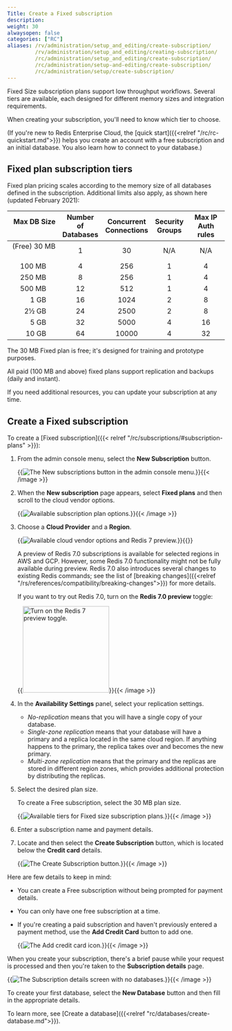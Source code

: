 ```yaml
---
Title: Create a Fixed subscription
description:
weight: 30
alwaysopen: false
categories: ["RC"]
aliases: /rv/administration/setup_and_editing/create-subscription/
         /rv/administration/setup_and_editing/creating-subscription/
         /rc/administration/setup_and_editing/create-subscription/
         /rc/administration/setup-and-editing/create-subscription/
         /rc/administration/setup/create-subscription/
---
```

Fixed Size subscription plans support low throughput workflows.  Several tiers are available, each designed for different memory sizes and integration requirements.

When creating your subscription, you'll need to know which tier to choose.

(If you're new to Redis Enterprise Cloud, the [quick start]({{<relref "/rc/rc-quickstart.md">}}) helps you create an account with a free subscription and an initial database.  You also learn how to connect to your database.)


## Fixed plan subscription tiers

Fixed plan pricing scales according to the memory size of all databases defined in the subscription.  Additional limits also apply, as shown here (updated February 2021):

| Max DB Size &nbsp; | Number of<br/>Databases | Concurrent<br/>Connections | Security<br/> Groups | Max IP<br/> Auth rules |
|------------:|:---------:|:-----------:|:---------------:|:-------------:|
| (Free) 30 MB &nbsp;&nbsp;&nbsp;&nbsp; | 1 | 30 | N/A | N/A |
| 100 MB &nbsp;&nbsp;&nbsp;&nbsp; | 4 | 256 | 1 | 4 |
| 250 MB &nbsp;&nbsp;&nbsp;&nbsp; | 8 | 256 | 1 | 4 |
| 500 MB &nbsp;&nbsp;&nbsp;&nbsp; | 12 | 512 | 1 | 4 |
| 1 GB &nbsp;&nbsp;&nbsp;&nbsp; | 16 | 1024 | 2 | 8 |
| 2&half; GB &nbsp;&nbsp;&nbsp;&nbsp; | 24 | 2500 | 2 | 8 |
| 5 GB &nbsp;&nbsp;&nbsp;&nbsp; | 32 | 5000 | 4 | 16 |
| 10 GB &nbsp;&nbsp;&nbsp;&nbsp; | 64 | 10000 | 4 | 32 |

The 30 MB Fixed plan is free; it's designed for training and prototype purposes.

All paid (100 MB and above) fixed plans support replication and backups (daily and instant).

If you need additional resources, you can update your subscription at any time.

## Create a Fixed subscription

To create a [Fixed subscription]({{< relref "/rc/subscriptions/#subscription-plans" >}}):

1.  From the admin console menu, select the **New Subscription** button.  

    {{<image filename="images/rc/button-subscription-new.png" alt="The New subscriptions button in the admin console menu." >}}{{< /image >}}

2. When the **New subscription** page appears, select **Fixed plans** and then scroll to the cloud vendor options.

    {{<image filename="images/rc/subscription-new-plan-options.png" alt="Available subscription plan options." >}}{{< /image >}}

3.  Choose a **Cloud Provider** and a **Region**.

    {{<image filename="images/rc/subscription-new-cloud-vendor-options-redis-7-preview.png" alt="Available cloud vendor options and Redis 7 preview." >}}{{</image>}}

    A preview of Redis 7.0 subscriptions is available for selected regions in AWS and GCP. However, some Redis 7.0 functionality might not be fully available during preview. Redis 7.0 also introduces several changes to existing Redis commands; see the list of [breaking changes]({{<relref "/rs/references/compatibility/breaking-changes">}}) for more details.
    
    If you want to try out Redis 7.0, turn on the **Redis 7.0 preview** toggle:

    {{<image filename="images/rc/subscription-new-redis-7-preview-toggle.png" width="200px" alt="Turn on the Redis 7 preview toggle." >}}{{< /image >}}

4.  In the **Availability Settings** panel, select your replication settings.  

    - _No-replication_ means that you will have a single copy of your database.
    - _Single-zone replication_ means that your database will have a primary and a replica located in the same cloud region.  If anything happens to the primary, the replica takes over and becomes the new primary.
    - _Multi-zone replication_ means that the primary and the replicas are stored in different region zones, which provides additional protection by distributing the replicas.

5.  Select the desired plan size.   

    To create a Free subscription, select the 30 MB plan size.  

    {{<image filename="images/rc/subscription-new-fixed-tiers.png" alt="Available tiers for Fixed size subscription plans." >}}{{< /image >}}

6.  Enter a subscription name and payment details.

7.  Locate and then select the **Create Subscription** button, which is located below the **Credit card** details.

    {{<image filename="images/rc/button-subscription-create.png" alt="The Create Subscription button." >}}{{< /image >}}

Here are few details to keep in mind:

- You can create a Free subscription without being prompted for payment details.

- You can only have one free subscription at a time.

- If you're creating a paid subscription and haven't previously entered a payment method, use the **Add Credit Card** button to add one.

    {{<image filename="images/rc/icon-add-credit-card.png" alt="The Add credit card icon." >}}{{< /image >}}

When you create your subscription, there's a brief pause while your request is processed and then you're taken to the **Subscription details** page.

{{<image filename="images/rc/subscription-fixed-databases-none.png" alt="The Subscription details screen with no databases." >}}{{< /image >}}

To create your first database, select the **New Database** button and then fill in the appropriate details.

To learn more, see [Create a database]({{<relref "rc/databases/create-database.md">}}).
